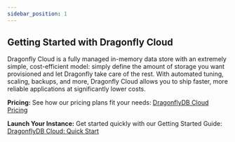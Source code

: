 ```yaml
---
sidebar_position: 1
--- 
```


## Getting Started with Dragonfly Cloud

Dragonfly Cloud is a fully managed in-memory data store with an extremely simple, cost-efficient model: simply define the amount of storage you want provisioned and let Dragonfly take care of the rest. With automated tuning, scaling, backups, and more, Dragonfly Cloud allows you to ship faster, more reliable applications at significantly lower costs.

**Pricing:**  See how our pricing plans fit your needs: [DragonflyDB Cloud Pricing](https://www.dragonflydb.io/pricing)

**Launch Your Instance:** Get started quickly with our Getting Started Guide: [DragonflyDB Cloud: Quick Start](./getting-started)




